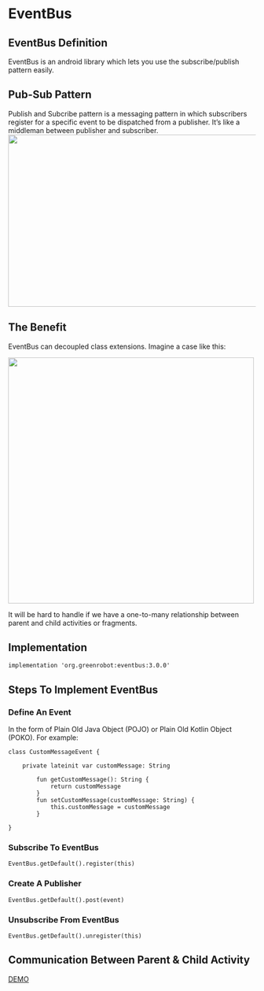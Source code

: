 # EventBus

## EventBus Definition
EventBus is an android library which lets you use the subscribe/publish pattern easily.

## Pub-Sub Pattern
Publish and Subcribe pattern is a messaging pattern in which subscribers register for a specific event to be dispatched from a publisher. It’s like a middleman between publisher and subscriber.
<img src="https://i.imgur.com/JD5FGig.png" width="800px" height="350px" />

## The Benefit
EventBus can decoupled class extensions. Imagine a case like this:

<img src="https://i.imgur.com/hVoRfnL.png" width="500px" height="500px" />

It will be hard to handle if we have a one-to-many relationship between parent and child activities or fragments.

## Implementation
`implementation 'org.greenrobot:eventbus:3.0.0'`

## Steps To Implement EventBus
### Define An Event
In the form of Plain Old Java Object (POJO) or Plain Old Kotlin Object (POKO).
For example:
```
class CustomMessageEvent {

    private lateinit var customMessage: String

        fun getCustomMessage(): String {
            return customMessage
        }
        fun setCustomMessage(customMessage: String) {
            this.customMessage = customMessage
        }

}
```

### Subscribe To EventBus
`EventBus.getDefault().register(this)`

### Create A Publisher
`EventBus.getDefault().post(event)`

### Unsubscribe From EventBus
`EventBus.getDefault().unregister(this)`

## Communication Between Parent & Child Activity 
[DEMO](https://imgur.com/xl5ci05)
